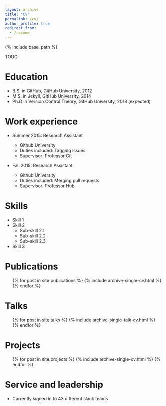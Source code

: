 ```yaml
---
layout: archive
title: "CV"
permalink: /cv/
author_profile: true
redirect_from:
  - /resume
---
```


{% include base_path %}

TODO

# Education

- B.S. in GitHub, GitHub University, 2012
- M.S. in Jekyll, GitHub University, 2014
- Ph.D in Version Control Theory, GitHub University, 2018 (expected)

# Work experience

- Summer 2015: Research Assistant

  - Github University
  - Duties included: Tagging issues
  - Supervisor: Professor Git

- Fall 2015: Research Assistant
  - Github University
  - Duties included: Merging pull requests
  - Supervisor: Professor Hub

# Skills

- Skill 1
- Skill 2
  - Sub-skill 2.1
  - Sub-skill 2.2
  - Sub-skill 2.3
- Skill 3

# Publications

  <ul>{% for post in site.publications %}
    {% include archive-single-cv.html %}
  {% endfor %}</ul>

# Talks

  <ul>{% for post in site.talks %}
    {% include archive-single-talk-cv.html %}
  {% endfor %}</ul>

# Projects

  <ul>{% for post in site.projects %}
    {% include archive-single-cv.html %}
  {% endfor %}</ul>

# Service and leadership

- Currently signed in to 43 different slack teams

